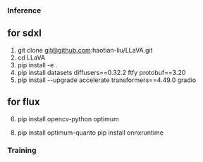

### Inference
## for sdxl
1. git clone git@github.com:haotian-liu/LLaVA.git
2. cd LLaVA
3. pip install -e .
4. pip install datasets diffusers==0.32.2 ftfy protobuf==3.20
5. pip install --upgrade accelerate transformers==4.49.0 gradio

## for flux
6. pip install opencv-python optimum
<!-- 7. pip install torch==2.4  -->
8. pip install optimum-quanto
pip install onnxruntime
### Training

